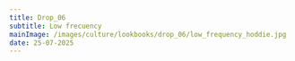 ```yaml
---
title: Drop_06
subtitle: Low frecuency
mainImage: /images/culture/lookbooks/drop_06/low_frequency_hoddie.jpg
date: 25-07-2025
---
```

